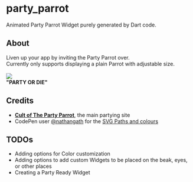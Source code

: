 # party_parrot

Animated Party Parrot Widget purely generated by Dart code.

## About
Liven up your app by inviting the Party Parrot over.\
Currently only supports displaying a plain Parrot with adjustable size.\
\
![](https://github.com/nsNeruno/party_parrot/blob/master/party_parrot_example.gif) \
__"PARTY OR DIE"__

## Credits
- [__Cult of The Party Parrot__](https://cultofthepartyparrot.com/), the main partying site
- CodePen user [@nathangath](https://codepen.io/nathangath/) for the [SVG Paths and colours](https://codepen.io/nathangath/pen/RgvzVY/)

## TODOs
- Adding options for Color customization
- Adding options to add custom Widgets to be placed on the beak, eyes, or other places
- Creating a Party Ready Widget